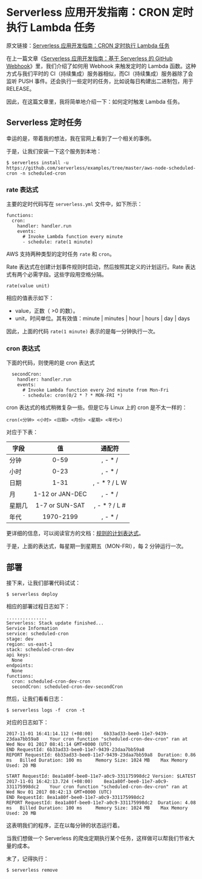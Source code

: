 Serverless 应用开发指南：CRON 定时执行 Lambda 任务
===

原文链接：[Serverless 应用开发指南：CRON 定时执行 Lambda 任务](https://www.phodal.com/blog/serverless-development-guide-cron-scheduled-job/)

在上一篇文章《[Serverless 应用开发指南：基于 Serverless 的 GitHub Webhook](https://www.phodal.com/blog/serverless-development-guide-create-github-hooks/)》里，我们介绍了如何用 Webhook 来触发定时的 Lambda 函数。这种方式与我们平时的 CI（持续集成）服务器相似，而CI（持续集成）服务器除了会监听 PUSH 事件。还会执行一些定时的任务，比如说每日构建出二进制包，用于 RELEASE。

因此，在这篇文章里，我将简单地介绍一下：如何定时触发 Lambda 任务。

Serverless 定时任务
---

幸运的是，带着我的想法，我在官网上看到了一个相关的事例。

于是，让我们安装一下这个服务到本地：

```
$ serverless install -u https://github.com/serverless/examples/tree/master/aws-node-scheduled-cron -n scheduled-cron
```

### rate 表达式

主要的定时代码写在 ``serverless.yml`` 文件中，如下所示：

```
functions:
  cron:
    handler: handler.run
    events:
      # Invoke Lambda function every minute
      - schedule: rate(1 minute)
```

AWS 支持两种类型的定时任务 ``rate`` 和 ``cron``。

Rate 表达式在创建计划事件规则时启动，然后按照其定义的计划运行。Rate 表达式有两个必需字段。这些字段用空格分隔。

```
rate(value unit)
```

相应的值表示如下：

 - value，正数（ >0 的数）。
 - unit，时间单位。其有效值：minute | minutes | hour | hours | day | days

因此，上面的代码 ``rate(1 minute)`` 表示的是每一分钟执行一次。

### cron 表达式

下面的代码，则使用的是 cron 表达式

```
  secondCron:
    handler: handler.run
    events:
      # Invoke Lambda function every 2nd minute from Mon-Fri
      - schedule: cron(0/2 * ? * MON-FRI *)
```

cron 表达式的格式稍微复杂一些。但是它与 Linux 上的 cron 是不太一样的：

```
cron(<分钟> <小时> <日期> <月份> <星期> <年代>)
```

对应于下表：

|  字段         |  值            | 通配符         |
| ------------- |:--------------:|:-------------:|
| 分钟          | 0-59           | , - * /       |
| 小时           | 0-23           | , - * /       |
| 日期           | 1-31           | , - * ? / L W |
| 月             | 1-12 or JAN-DEC| , - * /       |
| 星期几         | 1-7 or SUN-SAT | , - * ? / L # |
| 年代           | 1970-2199      | , - * /       |


更详细的信息，可以阅读官方的文档：[规则的计划表达式](http://docs.aws.amazon.com/zh_cn/AmazonCloudWatch/latest/events/ScheduledEvents.html)。

于是，上面的表达式，每星期一到星期五（MON-FRI），每 2 分钟运行一次。

部署
---

接下来，让我们部署代码试试：

```
$ serverless deploy
```

相应的部署过程日志如下：

```
...............
Serverless: Stack update finished...
Service Information
service: scheduled-cron
stage: dev
region: us-east-1
stack: scheduled-cron-dev
api keys:
  None
endpoints:
  None
functions:
  cron: scheduled-cron-dev-cron
  secondCron: scheduled-cron-dev-secondCron
```

然后，让我们看看日志：

```
$ serverless logs -f  cron -t
```

对应的日志如下：


```
2017-11-01 16:41:14.112 (+08:00)	6b33ad33-bee0-11e7-9439-23daa7bb59a8	Your cron function "scheduled-cron-dev-cron" ran at Wed Nov 01 2017 08:41:14 GMT+0000 (UTC)
END RequestId: 6b33ad33-bee0-11e7-9439-23daa7bb59a8
REPORT RequestId: 6b33ad33-bee0-11e7-9439-23daa7bb59a8	Duration: 0.86 ms	Billed Duration: 100 ms 	Memory Size: 1024 MB	Max Memory Used: 20 MB

START RequestId: 8ea1a80f-bee0-11e7-a0c9-331175998dc2 Version: $LATEST
2017-11-01 16:42:13.724 (+08:00)	8ea1a80f-bee0-11e7-a0c9-331175998dc2	Your cron function "scheduled-cron-dev-cron" ran at Wed Nov 01 2017 08:42:13 GMT+0000 (UTC)
END RequestId: 8ea1a80f-bee0-11e7-a0c9-331175998dc2
REPORT RequestId: 8ea1a80f-bee0-11e7-a0c9-331175998dc2	Duration: 4.08 ms	Billed Duration: 100 ms 	Memory Size: 1024 MB	Max Memory Used: 20 MB
```

这表明我们的程序，正在以每分钟的状态运行着。

当我们想做一个 Serverless 的爬虫定期执行某个任务，这样做可以帮我们节省大量的成本。

末了，记得执行：

```
$ serverless remove
```
